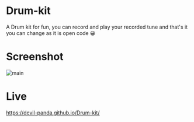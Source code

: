 # Drum-kit
A Drum kit for fun, you can record and play your recorded tune and that's it you can change as it is open code 😀

# Screenshot
![main](https://cdn.discordapp.com/attachments/966736027563733092/1149406352855285850/image.png)

# Live
https://devil-panda.github.io/Drum-kit/
